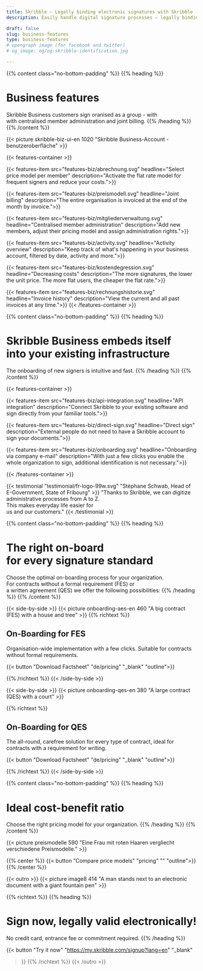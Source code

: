 ```yaml
---
title: Skribble – Legally binding electronic signatures with Skribble
description: Easily handle digital signature processes – legally binding in accordance with Swiss & EU law.

draft: false
slug: business-features
type: business-features
# opengraph image (for facebook and twitter)
# og_image: og/og-skribble-identification.jpg

---
```


{{% content class="no-bottom-padding" %}}
{{% heading %}}
# Business features
Skribble Business customers sign oranised as a group - with <br class="hide-for-mobile">with centralised member administration and joint billing.
{{% /heading %}}
{{% /content %}}

{{< picture skribble-biz-ui-en 1020 "Skribble Business-Account - benutzeroberfläche" >}}

{{< features-container >}}

  {{< features-item src="features-biz/abrechnung.svg" 
    headline="Select price model per member" 
    description="Activate the flat rate model for frequent signers and reduce your costs.">}}

  {{< features-item src="features-biz/preismodell.svg" 
    headline="Joint billing" 
    description="The entire organisation is invoiced at the end of the month by invoice.">}}

  {{< features-item src="features-biz/mitgliederverwaltung.svg" 
    headline="Centralised member administration" 
    description="Add new members, adjust their pricing model and assign administration rights.">}}

  {{< features-item src="features-biz/activity.svg" 
    headline="Activity overview" 
    description="Keep track of what's happening in your business account, filtered by date, activity and more.">}}

  {{< features-item src="features-biz/kostendegression.svg" 
    headline="Decreasing costs" 
    description="The more signatures, the lower the unit price. The more flat users, the cheaper the flat rate.">}}

  {{< features-item src="features-biz/rechnungshistorie.svg" 
    headline="Invoice history" 
    description="View the current and all past invoices at any time.">}}
{{< /features-container >}}

{{% content class="no-bottom-padding" %}}
{{% heading %}}
# Skribble Business embeds itself <br class="hide-for-mobile">into your existing infrastructure
The onboarding of new signers is intuitive and fast.
{{% /heading %}}
{{% /content %}}

{{< features-container >}}

  {{< features-item src="features-biz/api-integration.svg" 
    headline="API integration" 
    description="Connect Skribble to your existing software and sign directly from your familiar tools.">}}

  {{< features-item src="features-biz/direct-sign.svg" 
    headline="Direct sign" 
    description="External people do not need to have a Skribble account to sign your documents.">}}

  {{< features-item src="features-biz/onboarding.svg" 
    headline="Onboarding via company e-mail" 
    description="With just a few clicks you enable the whole organization to sign, additional identification is not necessary.">}}

{{< /features-container >}}

[//]: # (--------------------------------------------------------------------------------------------------------------)

{{< testimonial "testimonial/fr-logo-99w.svg" "Stéphane Schwab, Head of E-Government, State of Fribourg" >}}
"Thanks to Skribble, we can digitize administrative processes from A to Z. <br class="hide-for-mobile">This makes everyday life easier for <br class="hide-for-mobile">us and our customers." {{< /testimonial >}}

[//]: # (--------------------------------------------------------------------------------------------------------------)

{{% content class="no-bottom-padding" %}}
{{% heading %}}
# The right on-board <br class="hide-for-mobile">for every signature standard
Choose the optimal on-boarding process for your organization.<br class="hide-for-mobile">
For contracts without a formal requirement (FES) or <br class="hide-for-mobile">a written agreement (QES) we offer the following possibilities:
{{% /heading %}}
{{% /content %}}

[//]: # (--------------------------------------------------------------------------------------------------------------)

{{< side-by-side >}}
{{< picture onboarding-aes-en 460 "A big contract (FES) with a house and tree" >}}
{{% richtext %}}
## On-Boarding for FES
Organisation-wide implementation with a few clicks.
Suitable for contracts without formal requirements.<br>

{{< button
  "Download Factsheet"
  "de/pricing"
  "_blank"
  "outline">}}

{{% /richtext %}}
{{< /side-by-side >}}

[//]: # (--------------------------------------------------------------------------------------------------------------)

{{< side-by-side >}}
{{< picture onboarding-qes-en 380 "A large contract (QES) with a court" >}}

{{% richtext %}}
## On-Boarding for QES
The all-round, carefree solution for every type of contract, ideal for contracts with a requirement for writing.<br>

{{< button
  "Download Factsheet"
  "de/pricing"
  "_blank"
  "outline">}}

{{% /richtext %}}
{{< /side-by-side >}}

[//]: # (--------------------------------------------------------------------------------------------------------------)

{{% content class="no-bottom-padding" %}}
{{% heading %}}
# Ideal cost-benefit ratio
Choose the right pricing model for your organization.
{{% /heading %}}
{{% /content %}}

{{< picture preismodelle 590 "Eine Frau mit roten Haaren vergliecht verschiedene Preismodelle." >}}

{{% center %}}
{{< button
  "Compare price models"
  "pricing"
  ""
  "outline">}}
{{% /center %}}

[//]: # (--------------------------------------------------------------------------------------------------------------)

{{< outro >}}
{{< picture image8 414 "A man stands next to an electronic document with a giant fountain pen" >}}

{{% richtext %}}
{{% heading %}}
# Sign now, legally valid electronically!
No credit card, entrance fee or commitment required.
{{% /heading %}}

{{< button
  "Try it now"
  "https://my.skribble.com/signup?lang=en"
  "_blank"
>}}
{{% /richtext %}}
{{< /outro >}}
